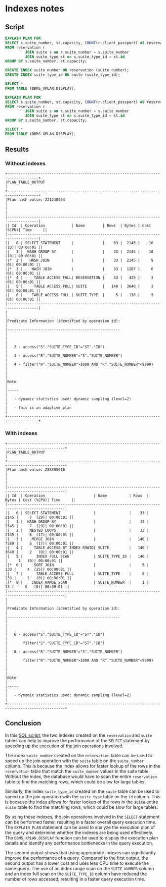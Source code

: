 # Indexes notes

## Script

```sql
EXPLAIN PLAN FOR
SELECT s.suite_number, st.capacity, COUNT(r.client_passport) AS reservation_quantity
FROM reservation r
         JOIN suite s on r.suite_number = s.suite_number
         JOIN suite_type st on s.suite_type_id = st.id
GROUP BY s.suite_number, st.capacity;

CREATE INDEX suite_number ON reservation (suite_number);
CREATE INDEX suite_type_id ON suite (suite_type_id);

SELECT *
FROM TABLE (DBMS_XPLAN.DISPLAY);

EXPLAIN PLAN FOR
SELECT s.suite_number, st.capacity, COUNT(r.client_passport) AS reservation_quantity
FROM reservation r
         JOIN suite s on r.suite_number = s.suite_number
         JOIN suite_type st on s.suite_type_id = st.id
GROUP BY s.suite_number, st.capacity;

SELECT *
FROM TABLE (DBMS_XPLAN.DISPLAY);
```

## Results

### Without indexes

```text
+------------------------------------------------------------------------------------+
|PLAN_TABLE_OUTPUT                                                                   |
+------------------------------------------------------------------------------------+
|Plan hash value: 221240364                                                          |
|                                                                                    |
|------------------------------------------------------------------------------------|
|| Id  | Operation            | Name        | Rows  | Bytes | Cost (%CPU)| Time     ||
|------------------------------------------------------------------------------------|
||   0 | SELECT STATEMENT     |             |    33 |  2145 |    10  (10)| 00:00:01 ||
||   1 |  HASH GROUP BY       |             |    33 |  2145 |    10  (10)| 00:00:01 ||
||*  2 |   HASH JOIN          |             |    33 |  2145 |     9   (0)| 00:00:01 ||
||*  3 |    HASH JOIN         |             |    33 |  1287 |     6   (0)| 00:00:01 ||
||*  4 |     TABLE ACCESS FULL| RESERVATION |    33 |   429 |     3   (0)| 00:00:01 ||
||   5 |     TABLE ACCESS FULL| SUITE       |   140 |  3640 |     3   (0)| 00:00:01 ||
||   6 |    TABLE ACCESS FULL | SUITE_TYPE  |     5 |   130 |     3   (0)| 00:00:01 ||
|------------------------------------------------------------------------------------|
|                                                                                    |
|Predicate Information (identified by operation id):                                 |
|---------------------------------------------------                                 |
|                                                                                    |
|   2 - access("S"."SUITE_TYPE_ID"="ST"."ID")                                        |
|   3 - access("R"."SUITE_NUMBER"="S"."SUITE_NUMBER")                                |
|   4 - filter("R"."SUITE_NUMBER">1000 AND "R"."SUITE_NUMBER"<9999)                  |
|                                                                                    |
|Note                                                                                |
|-----                                                                               |
|   - dynamic statistics used: dynamic sampling (level=2)                            |
|   - this is an adaptive plan                                                       |
+------------------------------------------------------------------------------------+
```

### With indexes

```text
+------------------------------------------------------------------------------------------------+
|PLAN_TABLE_OUTPUT                                                                               |
+------------------------------------------------------------------------------------------------+
|Plan hash value: 288985016                                                                      |
|                                                                                                |
|------------------------------------------------------------------------------------------------|
|| Id  | Operation                      | Name          | Rows  | Bytes | Cost (%CPU)| Time     ||
|------------------------------------------------------------------------------------------------|
||   0 | SELECT STATEMENT               |               |    33 |  2145 |     7  (29)| 00:00:01 ||
||   1 |  HASH GROUP BY                 |               |    33 |  2145 |     7  (29)| 00:00:01 ||
||   2 |   NESTED LOOPS                 |               |    33 |  2145 |     6  (17)| 00:00:01 ||
||   3 |    MERGE JOIN                  |               |   140 |  7280 |     6  (17)| 00:00:01 ||
||   4 |     TABLE ACCESS BY INDEX ROWID| SUITE         |   140 |  3640 |     2   (0)| 00:00:01 ||
||   5 |      INDEX FULL SCAN           | SUITE_TYPE_ID |   140 |       |     1   (0)| 00:00:01 ||
||*  6 |     SORT JOIN                  |               |     5 |   130 |     4  (25)| 00:00:01 ||
||   7 |      TABLE ACCESS FULL         | SUITE_TYPE    |     5 |   130 |     3   (0)| 00:00:01 ||
||*  8 |    INDEX RANGE SCAN            | SUITE_NUMBER  |     1 |    13 |     0   (0)| 00:00:01 ||
|------------------------------------------------------------------------------------------------|
|                                                                                                |
|Predicate Information (identified by operation id):                                             |
|---------------------------------------------------                                             |
|                                                                                                |
|   6 - access("S"."SUITE_TYPE_ID"="ST"."ID")                                                    |
|       filter("S"."SUITE_TYPE_ID"="ST"."ID")                                                    |
|   8 - access("R"."SUITE_NUMBER"="S"."SUITE_NUMBER")                                            |
|       filter("R"."SUITE_NUMBER">1000 AND "R"."SUITE_NUMBER"<9999)                              |
|                                                                                                |
|Note                                                                                            |
|-----                                                                                           |
|   - dynamic statistics used: dynamic sampling (level=2)                                        |
+------------------------------------------------------------------------------------------------+
```

## Conclusion

In this [SQL script](#script), the two indexes created on the `reservation` and `suite` tables can help to improve the
performance of the `SELECT` statement by speeding up the execution of the join operations involved.

The index `suite_number` created on the `reservation` table can be used to speed up the join operation with the `suite`
table on the `suite_number` column. This is because the index allows for faster lookup of the rows in the `reservation`
table that match the `suite_number` values in the suite table. Without the index, the database would have to scan the
entire `reservation` table to find the matching rows, which could be slow for large tables.

Similarly, the index `suite_type_id` created on the `suite` table can be used to speed up the join operation with the
`suite_type` table on the `id` column. This is because the index allows for faster lookup of the rows in the `suite`
entire `suite` table to find the matching rows, which could be slow for large tables.

By using these indexes, the join operations involved in the `SELECT` statement can be performed faster, resulting in a
faster overall query execution time. The `EXPLAIN PLAN` statement can be used to analyze the execution plan of the query
and determine whether the indexes are being used effectively. The `DBMS_XPLAN.DISPLAY` function can be used to display
the execution plan details and identify any performance bottlenecks in the query execution.

The second output shows that using appropriate indexes can significantly improve the performance of a query. Compared to
the first output, the second output has a lower cost and uses less CPU time to execute the same query. The use of an
index range scan on the `SUITE_NUMBER` column and an index full scan on the `SUITE_TYPE_ID` column have reduced the
number of rows accessed, resulting in a faster query execution time. 